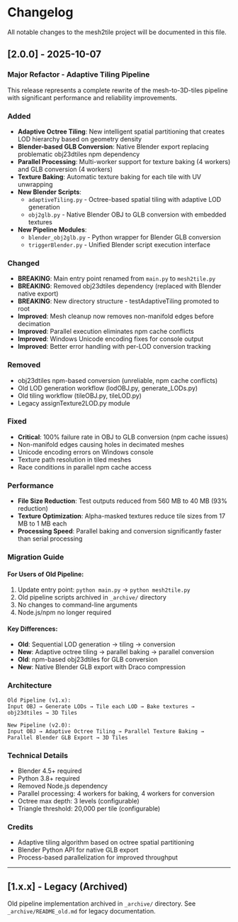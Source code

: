 # Changelog

All notable changes to the mesh2tile project will be documented in this file.

## [2.0.0] - 2025-10-07

### Major Refactor - Adaptive Tiling Pipeline

This release represents a complete rewrite of the mesh-to-3D-tiles pipeline with significant performance and reliability improvements.

### Added
- **Adaptive Octree Tiling**: New intelligent spatial partitioning that creates LOD hierarchy based on geometry density
- **Blender-based GLB Conversion**: Native Blender export replacing problematic obj23dtiles npm dependency
- **Parallel Processing**: Multi-worker support for texture baking (4 workers) and GLB conversion (4 workers)
- **Texture Baking**: Automatic texture baking for each tile with UV unwrapping
- **New Blender Scripts**:
  - `adaptiveTiling.py` - Octree-based spatial tiling with adaptive LOD generation
  - `obj2glb.py` - Native Blender OBJ to GLB conversion with embedded textures
- **New Pipeline Modules**:
  - `blender_obj2glb.py` - Python wrapper for Blender GLB conversion
  - `triggerBlender.py` - Unified Blender script execution interface

### Changed
- **BREAKING**: Main entry point renamed from `main.py` to `mesh2tile.py`
- **BREAKING**: Removed obj23dtiles dependency (replaced with Blender native export)
- **BREAKING**: New directory structure - testAdaptiveTiling promoted to root
- **Improved**: Mesh cleanup now removes non-manifold edges before decimation
- **Improved**: Parallel execution eliminates npm cache conflicts
- **Improved**: Windows Unicode encoding fixes for console output
- **Improved**: Better error handling with per-LOD conversion tracking

### Removed
- obj23dtiles npm-based conversion (unreliable, npm cache conflicts)
- Old LOD generation workflow (lodOBJ.py, generate_LODs.py)
- Old tiling workflow (tileOBJ.py, tileLOD.py)
- Legacy assignTexture2LOD.py module

### Fixed
- **Critical**: 100% failure rate in OBJ to GLB conversion (npm cache issues)
- Non-manifold edges causing holes in decimated meshes
- Unicode encoding errors on Windows console
- Texture path resolution in tiled meshes
- Race conditions in parallel npm cache access

### Performance
- **File Size Reduction**: Test outputs reduced from 560 MB to 40 MB (93% reduction)
- **Texture Optimization**: Alpha-masked textures reduce tile sizes from 17 MB to 1 MB each
- **Processing Speed**: Parallel baking and conversion significantly faster than serial processing

### Migration Guide

#### For Users of Old Pipeline:
1. Update entry point: `python main.py` → `python mesh2tile.py`
2. Old pipeline scripts archived in `_archive/` directory
3. No changes to command-line arguments
4. Node.js/npm no longer required

#### Key Differences:
- **Old**: Sequential LOD generation → tiling → conversion
- **New**: Adaptive octree tiling → parallel baking → parallel conversion
- **Old**: npm-based obj23dtiles for GLB conversion
- **New**: Native Blender GLB export with Draco compression

### Architecture
```
Old Pipeline (v1.x):
Input OBJ → Generate LODs → Tile each LOD → Bake textures → obj23dtiles → 3D Tiles

New Pipeline (v2.0):
Input OBJ → Adaptive Octree Tiling → Parallel Texture Baking → Parallel Blender GLB Export → 3D Tiles
```

### Technical Details
- Blender 4.5+ required
- Python 3.8+ required
- Removed Node.js dependency
- Parallel processing: 4 workers for baking, 4 workers for conversion
- Octree max depth: 3 levels (configurable)
- Triangle threshold: 20,000 per tile (configurable)

### Credits
- Adaptive tiling algorithm based on octree spatial partitioning
- Blender Python API for native GLB export
- Process-based parallelization for improved throughput

---

## [1.x.x] - Legacy (Archived)

Old pipeline implementation archived in `_archive/` directory.
See `_archive/README_old.md` for legacy documentation.
